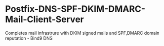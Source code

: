 # Postfix-DNS-SPF-DKIM-DMARC-Mail-Client-Server
Completes mail infrastrure with DKIM signed mails and SPF,DMARC domain reputation - Bind9 DNS 

